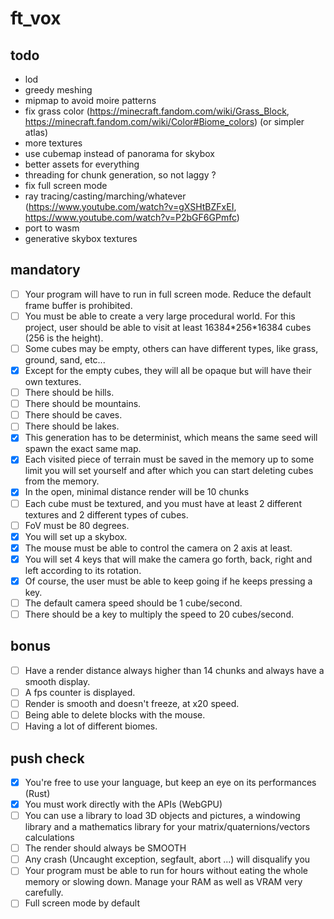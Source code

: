 # ft_vox

## todo

- lod
- greedy meshing
- mipmap to avoid moire patterns
- fix grass color (https://minecraft.fandom.com/wiki/Grass_Block, https://minecraft.fandom.com/wiki/Color#Biome_colors) (or simpler atlas)
- more textures
- use cubemap instead of panorama for skybox 
- better assets for everything
- threading for chunk generation, so not laggy ?
- fix full screen mode
- ray tracing/casting/marching/whatever (https://www.youtube.com/watch?v=gXSHtBZFxEI, https://www.youtube.com/watch?v=P2bGF6GPmfc)
- port to wasm
- generative skybox textures

## mandatory

- [ ] Your program will have to run in full screen mode. Reduce the default frame buffer is prohibited.
- [ ] You must be able to create a very large procedural world. For this project, user should be able to visit at least 16384\*256\*16384 cubes (256 is the height).
- [ ] Some cubes may be empty, others can have different types, like grass, ground, sand, etc...
- [x] Except for the empty cubes, they will all be opaque but will have their own textures.
- [ ] There should be hills.
- [ ] There should be mountains.
- [ ] There should be caves.
- [ ] There should be lakes.
- [x] This generation has to be determinist, which means the same seed will spawn the exact same map.
- [x] Each visited piece of terrain must be saved in the memory up to some limit you will set yourself and after which you can start deleting cubes from the memory.
- [x] In the open, minimal distance render will be 10 chunks
- [ ] Each cube must be textured, and you must have at least 2 different textures and 2 different types of cubes.
- [ ] FoV must be 80 degrees.
- [x] You will set up a skybox.
- [x] The mouse must be able to control the camera on 2 axis at least.
- [x] You will set 4 keys that will make the camera go forth, back, right and left according to its rotation.
- [x] Of course, the user must be able to keep going if he keeps pressing a key.
- [ ] The default camera speed should be 1 cube/second.
- [ ] There should be a key to multiply the speed to 20 cubes/second.

## bonus

- [ ] Have a render distance always higher than 14 chunks and always have a smooth display.
- [ ] A fps counter is displayed.
- [ ] Render is smooth and doesn't freeze, at x20 speed.
- [ ] Being able to delete blocks with the mouse.
- [ ] Having a lot of different biomes.

## push check

- [x] You're free to use your language, but keep an eye on its performances (Rust)
- [x] You must work directly with the APIs (WebGPU)
- [ ] You can use a library to load 3D objects and pictures, a windowing library and a mathematics library for your matrix/quaternions/vectors calculations
- [ ] The render should always be SMOOTH
- [ ] Any crash (Uncaught exception, segfault, abort ...) will disqualify you
- [ ] Your program must be able to run for hours without eating the whole memory or slowing down. Manage your RAM as well as VRAM very carefully.
- [ ] Full screen mode by default
